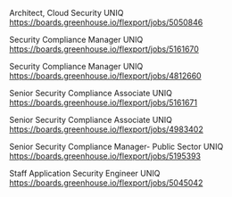 Architect, Cloud Security UNIQ https://boards.greenhouse.io/flexport/jobs/5050846

Security Compliance Manager UNIQ https://boards.greenhouse.io/flexport/jobs/5161670

Security Compliance Manager UNIQ https://boards.greenhouse.io/flexport/jobs/4812660

Senior Security Compliance Associate  UNIQ https://boards.greenhouse.io/flexport/jobs/5161671

Senior Security Compliance Associate  UNIQ https://boards.greenhouse.io/flexport/jobs/4983402

Senior Security Compliance Manager- Public Sector  UNIQ https://boards.greenhouse.io/flexport/jobs/5195393

Staff Application Security Engineer UNIQ https://boards.greenhouse.io/flexport/jobs/5045042

